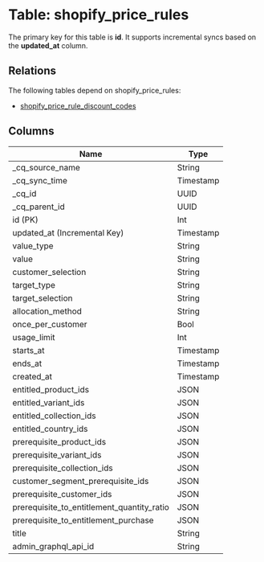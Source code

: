 # Table: shopify_price_rules

The primary key for this table is **id**.
It supports incremental syncs based on the **updated_at** column.
## Relations

The following tables depend on shopify_price_rules:
  - [shopify_price_rule_discount_codes](shopify_price_rule_discount_codes)

## Columns

| Name          | Type          |
| ------------- | ------------- |
|_cq_source_name|String|
|_cq_sync_time|Timestamp|
|_cq_id|UUID|
|_cq_parent_id|UUID|
|id (PK)|Int|
|updated_at (Incremental Key)|Timestamp|
|value_type|String|
|value|String|
|customer_selection|String|
|target_type|String|
|target_selection|String|
|allocation_method|String|
|once_per_customer|Bool|
|usage_limit|Int|
|starts_at|Timestamp|
|ends_at|Timestamp|
|created_at|Timestamp|
|entitled_product_ids|JSON|
|entitled_variant_ids|JSON|
|entitled_collection_ids|JSON|
|entitled_country_ids|JSON|
|prerequisite_product_ids|JSON|
|prerequisite_variant_ids|JSON|
|prerequisite_collection_ids|JSON|
|customer_segment_prerequisite_ids|JSON|
|prerequisite_customer_ids|JSON|
|prerequisite_to_entitlement_quantity_ratio|JSON|
|prerequisite_to_entitlement_purchase|JSON|
|title|String|
|admin_graphql_api_id|String|